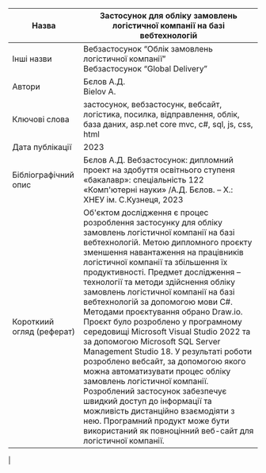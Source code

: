 | Назва | Застосунок для обліку замовлень логістичної компанії на базі вебтехнологій |
|-------|-------|
| Інші назви| Вебзастосунок “Облік замовлень логістичної компанії” <br> Вебзастосунок “Global Delivery”|
| Автори | Бєлов А.Д. <br> Bielov A. |
| Ключові слова | застосунок, вебзастосунк, вебсайт, логістика, посилка, відправлення, облік, база даних, asp.net core mvc, c#, sql, js, css, html |
| Дата публікації | 2023 |
| Бібліографічний опис | Бєлов А.Д.   Вебзастосунок: дипломний проект  на здобуття освітнього ступеня «бакалавр»: спеціальність 122 «Комп'ютерні науки» /А.Д. Бєлов. – Х.: ХНЕУ ім. С.Кузнеця, 2023 |
| Короткиий огляд (реферат)| Об'єктом дослідження є процес розроблення застосунку для обліку замовлень логістичної компанії на базі вебтехнологій. Метою дипломного проєкту зменшення навантаження на працівників логістичної компанії та збільшення їх продуктивності. Предмет дослідження – технології та методи здійснення обліку замовлень логістичної компанії на базі вебтехнологій за допомогою мови С#. Методами проєктування обрано Draw.io. Проєкт було розроблено у програмному середовищі Microsoft Visual Studio 2022 та за допомогою Microsoft SQL Server Management Studio 18. У результаті роботи розроблено вебсайт, за допомогою якого можна автоматизувати процес обліку замовлень логістичної компанії. Розроблений застосунок забезпечує швидкий доступ до інформації та можливість дистанційно взаємодіяти з нею. Програмний продукт може бути використаний як повноцінний веб-сайт для логістичної компанії. 
|